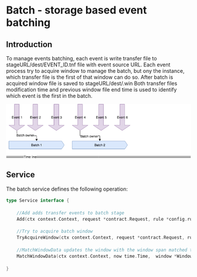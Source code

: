 # Batch - storage based event batching

## Introduction

To manage events batching, each event is write transfer file to stageURL/dest/EVENT_ID.tnf file with event source URL.
Each event process try to acquire window to manage the batch, but ony the instance, which transfer file is the first of that window can do so.
After batch is acquired window file is saved to stageURL/dest/<WindowEndTimeNano>.win
Both transfer files modification time and previous window file end time is used to identify which event is the first in the batch.

![Batching](../../images/event-batching.png)
 
## Service

The batch service defines the following operation:

```go
type Service interface {

	//Add adds transfer events to batch stage
	Add(ctx context.Context, request *contract.Request, rule *config.rule) error

	//Try to acquire batch window
	TryAcquireWindow(ctx context.Context, request *contract.Request, rule *config.rule) (*Window, error)

	//MatchWindowData updates the window with the window span matched transfer datafiles
	MatchWindowData(ctx context.Context, now time.Time,  window *Window, rule *config.rule) error

} 
```
